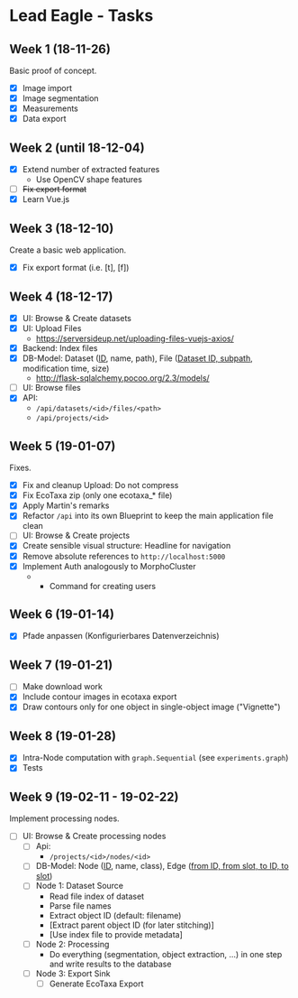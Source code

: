 # Lead Eagle - Tasks

## Week 1 (18-11-26)

Basic proof of concept.

- [x] Image import 
- [x] Image segmentation
- [x] Measurements
- [x] Data export

## Week 2 (until 18-12-04)

- [x] Extend number of extracted features
  - Use OpenCV shape features
- [ ] ~~Fix export format~~
- [x] Learn Vue.js

## Week 3 (18-12-10)

Create a basic web application.

- [x] Fix export format (i.e. [t], [f])

## Week 4 (18-12-17)
- [x] UI: Browse & Create datasets
- [x] UI: Upload Files
  - https://serversideup.net/uploading-files-vuejs-axios/
- [x] Backend: Index files
- [x] DB-Model: Dataset (<u>ID</u>, name, path), File (<u>Dataset ID, subpath</u>, modification time, size)
  - http://flask-sqlalchemy.pocoo.org/2.3/models/
- [ ] UI: Browse files
- [x] API:
  - `/api/datasets/<id>/files/<path>`
  - `/api/projects/<id>`

## Week 5 (19-01-07)
Fixes.

- [x] Fix and cleanup Upload: Do not compress
- [x] Fix EcoTaxa zip (only one ecotaxa_* file)
- [x] Apply Martin's remarks
- [X] Refactor `/api` into its own Blueprint to keep the main application file clean
- [ ] UI: Browse & Create projects
- [X] Create sensible visual structure: Headline for navigation
- [x] Remove absolute references to `http://localhost:5000`
- [x] Implement Auth analogously to MorphoCluster
    - + Command for creating users

## Week 6 (19-01-14)

- [x] Pfade anpassen (Konfigurierbares Datenverzeichnis)

## Week 7 (19-01-21)

- [ ] Make download work
- [x] Include contour images in ecotaxa export
- [x] Draw contours only for one object in single-object image ("Vignette")

## Week 8 (19-01-28)

- [x] Intra-Node computation with `graph.Sequential` (see `experiments.graph`)
- [x] Tests

## Week 9 (19-02-11 - 19-02-22)

Implement processing nodes.

- [ ] UI: Browse & Create processing nodes
  - [ ] Api:
    - `/projects/<id>/nodes/<id>`
  - [ ] DB-Model: Node (<u>ID</u>, name, class), Edge (<u>from ID, from slot, to ID, to slot</u>)
  - [ ] Node 1: Dataset Source
    - Read file index of dataset
    - Parse file names
    - Extract object ID (default: filename)
    - [Extract parent object ID (for later stitching)]
    - [Use index file to provide metadata]
  - [ ] Node 2: Processing
    - Do everything (segmentation, object extraction, ...) in one step and write results to the database
  - [ ] Node 3: Export Sink
    - [ ] Generate EcoTaxa Export
